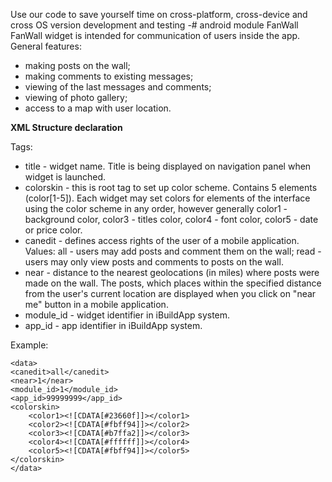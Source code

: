 Use our code to save yourself time on cross-platform, cross-device and cross OS version development and testing
-# android module FanWall
FanWall widget is intended for communication of users inside the app.
General features:

- making posts on the wall;
- making comments to existing messages;
- viewing of the last messages and comments;
- viewing of photo gallery;
- access to a map with user location.

**XML Structure declaration**

Tags:
- title - widget name. Title is being displayed on navigation panel when widget is launched.
- colorskin - this is root tag to set up color scheme. Contains 5 elements (color[1-5]). Each widget may set colors for elements of the interface using the color scheme in any order, however generally color1 - background color, color3 - titles color, color4 - font color, color5 - date or price color.
- canedit - defines access rights of the user of a mobile application.
Values:
all - users may add posts and comment them on the wall;
read - users may only view posts and comments to posts on the wall.
- near - distance to the nearest geolocations (in miles) where posts were made on the wall. The posts, which places within the specified distance from the user's current location are displayed when you click on "near me" button in a mobile application.
- module_id - widget identifier in iBuildApp system.
- app_id - app identifier in iBuildApp system.

Example:


    <data>
    <canedit>all</canedit>
    <near>1</near>
    <module_id>1</module_id>
    <app_id>99999999</app_id>
    <colorskin>
        <color1><![CDATA[#23660f]]></color1>
        <color2><![CDATA[#fbff94]]></color2>
        <color3><![CDATA[#b7ffa2]]></color3>
        <color4><![CDATA[#ffffff]]></color4>
        <color5><![CDATA[#fbff94]]></color5>
    </colorskin>
    </data>